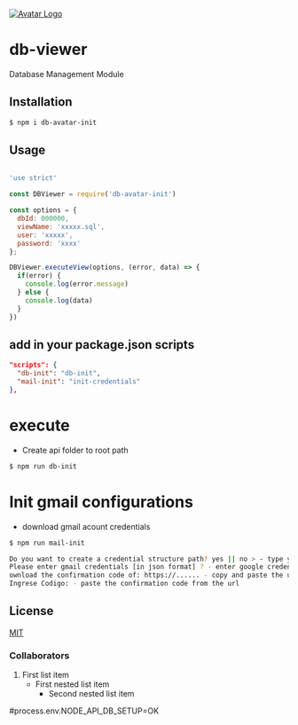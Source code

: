 [![Avatar Logo](https://www.avatar-global.com/website/img/logo.png)](https://www.avatar-global.com/)

# db-viewer
Database Management Module


## Installation

```bash
$ npm i db-avatar-init
```

## Usage
```js

'use strict' 

const DBViewer = require('db-avatar-init')

const options = {
  dbId: 000000,
  viewName: 'xxxxx.sql',
  user: 'xxxxx',
  password: 'xxxx'
};

DBViewer.executeView(options, (error, data) => {
  if(error) {
    console.log(error.message)
  } else {
    console.log(data)
  }
})
```

## add in your package.json scripts

```json
"scripts": {
  "db-init": "db-init",
  "mail-init": "init-credentials"
},
```

# execute
- Create api folder to root path
```bash
$ npm run db-init
```

# Init gmail configurations 
- download gmail acount credentials

```bash
$ npm run mail-init
```

```bash
Do you want to create a credential structure path? yes || no > - type yes to init credentials
Please enter gmail credentials [in json format] ? - enter google credentials downloaded from google account
ownload the confirmation code of: https://...... - copy and paste the url in the browser
Ingrese Codigo: - paste the confirmation code from the url
```
## License

  [MIT](LICENSE)

### Collaborators
1. First list item
   - First nested list item
     - Second nested list item


#process.env.NODE_API_DB_SETUP=OK